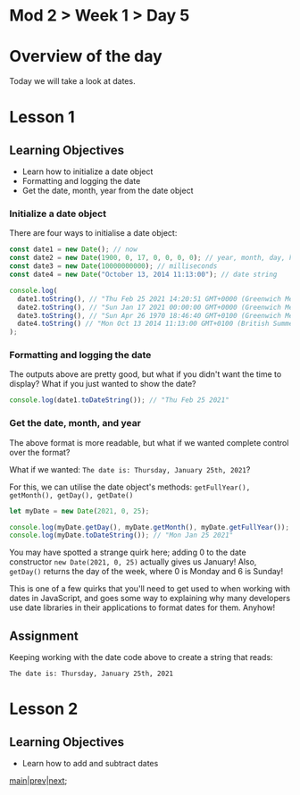 # Mod 2 > Week 1 > Day 5

# Overview of the day

Today we will take a look at dates.

# Lesson 1

## Learning Objectives

- Learn how to initialize a date object
- Formatting and logging the date
- Get the date, month, year from the date object

### Initialize a date object

There are four ways to initialise a date object:

```javascript
const date1 = new Date(); // now
const date2 = new Date(1900, 0, 17, 0, 0, 0, 0); // year, month, day, hours, minutes, seconds, milliseconds
const date3 = new Date(10000000000); // milliseconds
const date4 = new Date("October 13, 2014 11:13:00"); // date string

console.log(
  date1.toString(), // "Thu Feb 25 2021 14:20:51 GMT+0000 (Greenwich Mean Time)"
  date2.toString(), // "Sun Jan 17 2021 00:00:00 GMT+0000 (Greenwich Mean Time)"
  date3.toString(), // "Sun Apr 26 1970 18:46:40 GMT+0100 (Greenwich Mean Time)"
  date4.toString() // "Mon Oct 13 2014 11:13:00 GMT+0100 (British Summer Time)"
);
```

### Formatting and logging the date

The outputs above are pretty good, but what if you didn't want the time to display? What if you just wanted to show the date?

```javascript
console.log(date1.toDateString()); // "Thu Feb 25 2021"
```

### Get the date, month, and year

The above format is more readable, but what if we wanted complete control over the format?

What if we wanted: `The date is: Thursday, January 25th, 2021`?

For this, we can utilise the date object's methods: `getFullYear(), getMonth(), getDay(), getDate()`

```javascript
let myDate = new Date(2021, 0, 25);

console.log(myDate.getDay(), myDate.getMonth(), myDate.getFullYear()); // 1, 0, 2021
console.log(myDate.toDateString()); // "Mon Jan 25 2021"
```

You may have spotted a strange quirk here; adding 0 to the date constructor `new Date(2021, 0, 25)` actually gives us January! Also, `getDay()` returns the day of the week, where 0 is Monday and 6 is Sunday!

This is one of a few quirks that you'll need to get used to when working with dates in JavaScript, and goes some way to explaining why many developers use date libraries in their applications to format dates for them. Anyhow!

## Assignment

Keeping working with the date code above to create a string that reads:

`The date is: Thursday, January 25th, 2021`

# Lesson 2

## Learning Objectives

- Learn how to add and subtract dates

[main](/swe)|[prev](/swe/mod2/wk1/day3.html)|[next](/swe/mod2/wk1/day5.html);
